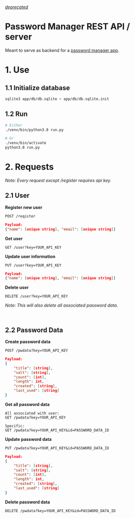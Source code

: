 _[deprecated](https://github.com/ludvighe/vispass)_

# Password Manager REST API / server

Meant to serve as backend for a [password manager app](https://github.com/ludvighe/murmelpass).

# 1. Use

## 1.1 Initialize database
```bash
sqlite3 app/db/db.sqlite < app/db/db.sqlite.init
```

## 1.2 Run
```bash
# Either 
./venv/bin/python3.8 run.py

# Or
./venv/bin/activate
python3.8 run.py
```

# 2. Requests

*Note: Every request except /register requires api key.*

## 2.1 User
**Register new user**

```
POST /reqister
```

```json
Payload: 
{"name": [unique string], "email": [unique string]}
```

**Get user**

```
GET /user?key=YOUR_API_KEY
```

**Update user information**

```
PUT /user?key=YOUR_API_KEY
```

```json
Payload:
{"name": [unique string], "email": [unique string]}
```

**Delete user**

```
DELETE /user?key=YOUR_API_KEY
```

*Note: This will also delete all associated password data.*

<br>

## 2.2 Password Data

**Create password data**

```
POST /pwdata?key=YOUR_API_KEY
```

```json
Payload: 
{
    "title": [string],
    "salt": [string],
    "count": [int],
    "length": int,
    "created": [string],
    "last_used": [string]
}
```

**Get all password data**

```
All associated with user: 
GET /pwdata?key=YOUR_API_KEY
```

```
Specific: 
GET /pwdata?key=YOUR_API_KEY&id=PASSWORD_DATA_ID
```

**Update password data**

```
PUT /pwdata?key=YOUR_API_KEY&id=PASSWORD_DATA_ID
```

```json
Payload: 
{
    "title": [string],
    "salt": [string],
    "count": [int],
    "length": int,
    "created": [string],
    "last_used": [string]
}
```

**Delete password data**

```
DELETE /pwdata?key=YOUR_API_KEY&id=PASSWORD_DATA_ID
```
